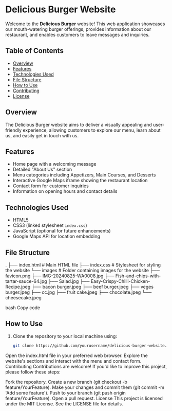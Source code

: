 # Delicious Burger Website

Welcome to the **Delicious Burger** website! This web application showcases our mouth-watering burger offerings, provides information about our restaurant, and enables customers to leave messages and inquiries.

## Table of Contents

- [Overview](#overview)
- [Features](#features)
- [Technologies Used](#technologies-used)
- [File Structure](#file-structure)
- [How to Use](#how-to-use)
- [Contributing](#contributing)
- [License](#license)

## Overview

The Delicious Burger website aims to deliver a visually appealing and user-friendly experience, allowing customers to explore our menu, learn about us, and easily get in touch with us.

## Features

- Home page with a welcoming message
- Detailed "About Us" section
- Menu categories including Appetizers, Main Courses, and Desserts
- Interactive Google Maps iframe showing the restaurant location
- Contact form for customer inquiries
- Information on opening hours and contact details

## Technologies Used

- HTML5
- CSS3 (linked stylesheet `index.css`)
- JavaScript (optional for future enhancements)
- Google Maps API for location embedding

## File Structure

. ├── index.html # Main HTML file ├── index.css # Stylesheet for styling the website └── images # Folder containing images for the website ├── favicon.png ├── IMG-20240825-WA0008.jpg ├── Fish-and-chips-with-tartar-sauce-64.jpg ├── Salad.jpg ├── Easy-Crispy-Chilli-Chicken-Recipe.jpeg ├── bacon burger.jpeg ├── beef burger.jpeg ├── veges burger.jpeg ├── cc.jpg ├── fruit cake.jpeg ├── chocolate.jpeg └── cheesecake.jpeg

bash
Copy code

## How to Use

1. Clone the repository to your local machine using:
   ```bash
   git clone https://github.com/yourusername/delicious-burger-website.git
Open the index.html file in your preferred web browser.
Explore the website's sections and interact with the menu and contact form.
Contributing
Contributions are welcome! If you'd like to improve this project, please follow these steps:

Fork the repository.
Create a new branch (git checkout -b feature/YourFeature).
Make your changes and commit them (git commit -m 'Add some feature').
Push to your branch (git push origin feature/YourFeature).
Open a pull request.
License
This project is licensed under the MIT License. See the LICENSE file for details.

